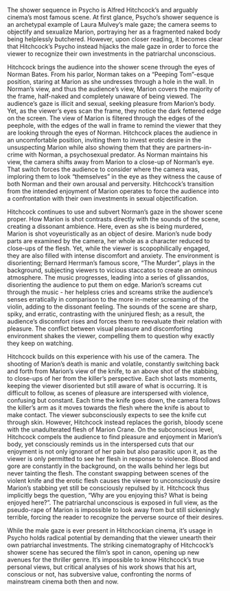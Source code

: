 The shower sequence in Psycho is Alfred Hitchcock’s and arguably cinema’s most famous scene. At first glance, Psycho’s shower sequence is an archetypal example of Laura Mulvey’s male gaze; the camera seems to objectify and sexualize Marion, portraying her as a fragmented naked body being helplessly butchered. However, upon closer reading, it becomes clear that Hitchcock’s Psycho instead hijacks the male gaze in order to force the viewer to recognize their own investments in the patriarchal unconscious.

Hitchcock brings the audience into the shower scene through the eyes of Norman Bates. From his parlor, Norman takes on a “Peeping Tom”-esque position, staring at Marion as she undresses through a hole in the wall. In Norman’s view, and thus the audience’s view, Marion covers the majority of the frame, half-naked and completely unaware of being viewed. The audience’s gaze is illicit and sexual, seeking pleasure from Marion’s body. Yet, as the viewer’s eyes scan the frame, they notice the dark fettered edge on the screen. The view of Marion is filtered through the edges of the peephole, with the edges of the wall in frame to remind the viewer that they are looking through the eyes of Norman. Hitchcock places the audience in an uncomfortable position, inviting them to invest erotic desire in the unsuspecting Marion while also showing them that they are partners-in-crime with Norman, a psychosexual predator. As Norman maintains his view, the camera shifts away from Marion to a close-up of Norman’s eye. That switch forces the audience to consider where the camera was, imploring them to look “themselves” in the eye as they witness the cause of both Norman and their own arousal and perversity. Hitchcock’s transition from the intended enjoyment of Marion operates to force the audience into a confrontation with their own investments in sexual objectification. 

Hitchcock continues to use and subvert Norman’s gaze in the shower scene proper. How Marion is shot contrasts directly with the sounds of the scene, creating a dissonant ambience. Here, even as she is being murdered, Marion is shot voyeuristically as an object of desire. Marion’s nude body parts are examined by the camera, her whole as a character reduced to close-ups of the flesh. Yet, while the viewer is scopophilically engaged, they are also filled with intense discomfort and anxiety. The environment is disorienting; Bernard Herrman’s famous score, “The Murder”, plays in the background, subjecting viewers to vicious staccatos to create an ominous atmosphere. The music progresses, leading into a series of glissandos, disorienting the audience to put them on edge. Marion’s screams cut through the music - her helpless cries and screams strike the audience’s senses erratically in comparison to the more in-meter screaming of the violin, adding to the dissonant feeling. The sounds of the scene are sharp, spiky, and erratic, contrasting with the uninjured flesh; as a result, the audience’s discomfort rises and forces them to reevaluate their relation with pleasure. The conflict between visual pleasure and discomforting environment shakes the viewer, compelling them to question why exactly they keep on watching. 

Hitchcock builds on this experience with his use of the camera. The shooting of Marion’s death is manic and volatile, constantly switching back and forth from Marion’s view of the knife, to an above shot of the stabbing, to close-ups of her from the killer’s perspective. Each shot lasts moments, keeping the viewer disoriented but still aware of what is occurring. It is difficult to follow, as scenes of pleasure are interspersed with violence, confusing but constant. Each time the knife goes down, the camera follows the killer’s arm as it moves towards the flesh where the knife is about to make contact. The viewer subconsciously expects to see the knife cut through skin. However, Hitchcock instead replaces the gorish, bloody scene with the unadulterated flesh of Marion Crane. On the subconscious level, Hitchcock compels the audience to find pleasure and enjoyment in Marion’s body, yet consciously reminds us in the interspersed cuts that our enjoyment is not only ignorant of her pain but also parasitic upon it, as the viewer is only permitted to see her flesh in response to violence. Blood and gore are constantly in the background, on the walls behind her legs but never tainting the flesh. The constant swapping between scenes of the violent knife and the erotic flesh causes the viewer to unconsciously desire Marion’s stabbing yet still be consciously repulsed by it. Hitchcock thus implicitly begs the question, “Why are you enjoying this? What is being enjoyed here?”. The patriarchal unconscious is exposed in full view, as the pseudo-rape of Marion is impossible to look away from but still sickeningly terrible, forcing the reader to recognize the perverse source of their desires. 

While the male gaze is ever present in Hitchcockian cinema, it’s usage in Psycho holds radical potential by demanding that the viewer unearth their own patriarchal investments. The striking cinematography of Hitchcock’s shower scene has secured the film’s spot in canon, opening up new avenues for the thriller genre. It’s impossible to know Hitchcock’s true personal views, but critical analyses of his work shows that his art, conscious or not, has subversive value, confronting the norms of mainstream cinema both then and now. 
